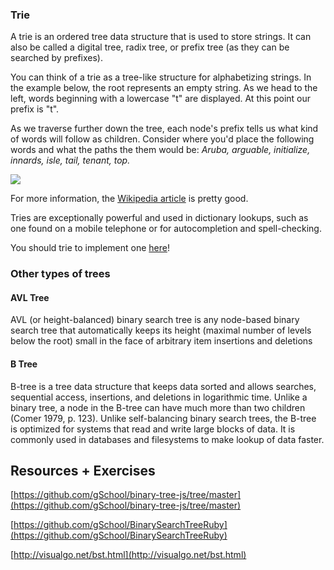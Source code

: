 ### Trie

A trie is an ordered tree data structure that is used to store strings. It can also be called a digital tree, radix tree, or prefix tree (as they can be searched by prefixes).

You can think of a trie as a tree-like structure for alphabetizing strings. In the example below, the root represents an empty string. As we head to the left, words beginning with a lowercase "t" are displayed. At this point our prefix is "t".

As we traverse further down the tree, each node's prefix tells us what kind of words will follow as children. Consider where you'd place the following words and what the paths the them would be: _Aruba, arguable, initialize, innards, isle, tail, tenant, top._

![](https://upload.wikimedia.org/wikipedia/commons/b/be/Trie_example.svg)

For more information, the [Wikipedia article](https://en.wikipedia.org/wiki/Trie) is pretty good.

Tries are exceptionally powerful and used in dictionary lookups, such as one found on a mobile telephone or for autocompletion and spell-checking.

You should trie to implement one [here](https://github.com/gSchool/trie-js)!

### Other types of trees

####  AVL Tree

AVL (or height-balanced) binary search tree is any node-based binary search tree that automatically keeps its height (maximal number of levels below the root) small in the face of arbitrary item insertions and deletions

#### B Tree

B-tree is a tree data structure that keeps data sorted and allows searches, sequential access, insertions, and deletions in logarithmic time. Unlike a binary tree, a node in the B-tree can have much more than two children (Comer 1979, p. 123). Unlike self-balancing binary search trees, the B-tree is optimized for systems that read and write large blocks of data. It is commonly used in databases and filesystems to make lookup of data faster.

## Resources + Exercises

[https://github.com/gSchool/binary-tree-js/tree/master](https://github.com/gSchool/binary-tree-js/tree/master)

[https://github.com/gSchool/BinarySearchTreeRuby](https://github.com/gSchool/BinarySearchTreeRuby)

[http://visualgo.net/bst.html](http://visualgo.net/bst.html)
